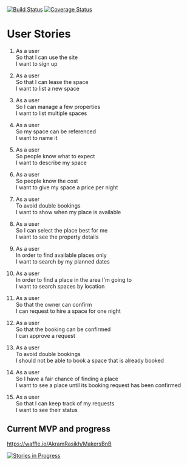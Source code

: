[![Build Status](https://travis-ci.org/AkramRasikh/MakersBnB.svg?branch=master)](https://travis-ci.org/AkramRasikh/MakersBnB)
[![Coverage Status](https://coveralls.io/repos/github/AkramRasikh/MakersBnB/badge.svg?branch=master)](https://coveralls.io/github/AkramRasikh/MakersBnB?branch=master)

# User Stories

1. As a user  
So that I can use the site  
I want to sign up

2. As a user  
So that I can lease the space  
I want to list a new space

3. As a user  
So I can manage a few properties  
I want to list multiple spaces

4. As a user  
So my space can be referenced  
I want to name it

5. As a user  
So people know what to expect  
I want to describe my space

6. As a user  
So people know the cost  
I want to give my space a price per night  

7. As a user  
To avoid double bookings  
I want to show when my place is available

8. As a user  
So I can select the place best for me  
I want to see the property details

9. As a user  
In order to find available places only  
I want to search by my planned dates

10. As a user  
In order to find a place in the area I'm going to  
I want to search spaces by location

11. As a user  
So that the owner can confirm  
I can request to hire a space for one night

12. As a user  
So that the booking can be confirmed  
I can approve a request

13. As a user  
To avoid double bookings  
I should not be able to book a space that is already booked

14. As a user  
So I have a fair chance of finding a place  
I want to see a place until its booking request has been confirmed

15. As a user  
So that I can keep track of my requests  
I want to see their status


## Current MVP and progress
https://waffle.io/AkramRasikh/MakersBnB

[![Stories in Progress](https://badge.waffle.io/AkramRasikh/MakersBnB.svg?label=in_progress&title=In_Progress)](http://waffle.io/AkramRasikh/MakersBnB)
